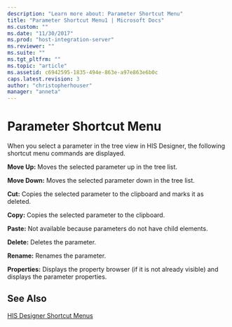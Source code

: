 ```yaml
---
description: "Learn more about: Parameter Shortcut Menu"
title: "Parameter Shortcut Menu1 | Microsoft Docs"
ms.custom: ""
ms.date: "11/30/2017"
ms.prod: "host-integration-server"
ms.reviewer: ""
ms.suite: ""
ms.tgt_pltfrm: ""
ms.topic: "article"
ms.assetid: c6942595-1835-494e-863e-a97e863e6b0c
caps.latest.revision: 3
author: "christopherhouser"
manager: "anneta"
---
```

# Parameter Shortcut Menu
When you select a parameter in the tree view in HIS Designer, the following shortcut menu commands are displayed.  
  
 **Move Up:** Moves the selected parameter up in the tree list.  
  
 **Move Down:** Moves the selected parameter down in the tree list.  
  
 **Cut:** Copies the selected parameter to the clipboard and marks it as deleted.  
  
 **Copy:** Copies the selected parameter to the clipboard.  
  
 **Paste:** Not available because parameters do not have child elements.  
  
 **Delete:** Deletes the parameter.  
  
 **Rename:** Renames the parameter.  
  
 **Properties:** Displays the property browser (if it is not already visible) and displays the parameter properties.  
  
## See Also  
 [HIS Designer Shortcut Menus](../core/his-designer-shortcut-menus1.md)
